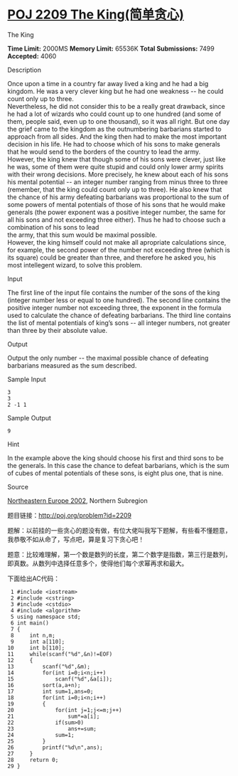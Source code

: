 # [POJ 2209 The King(简单贪心)][0] 

The King

**Time Limit:** 2000MS **Memory Limit:** 65536K **Total Submissions:** 7499 **Accepted:** 4060 

Description

Once upon a time in a country far away lived a king and he had a big kingdom. He was a very clever king but he had one weakness -- he could count only up to three.  
Nevertheless, he did not consider this to be a really great drawback, since he had a lot of wizards who could count up to one hundred (and some of them, people said, even up to one thousand), so it was all right. But one day the grief came to the kingdom as the outnumbering barbarians started to approach from all sides. And the king then had to make the most important decision in his life. He had to choose which of his sons to make generals that he would send to the borders of the country to lead the army.  
However, the king knew that though some of his sons were clever, just like he was, some of them were quite stupid and could only lower army spirits with their wrong decisions. More precisely, he knew about each of his sons his mental potential -- an integer number ranging from minus three to three (remember, that the king could count only up to three). He also knew that the chance of his army defeating barbarians was proportional to the sum of some powers of mental potentials of those of his sons that he would make generals (the power exponent was a positive integer number, the same for all his sons and not exceeding three either). Thus he had to choose such a combination of his sons to lead  
the army, that this sum would be maximal possible.  
However, the king himself could not make all apropriate calculations since, for example, the second power of the number not exceeding three (which is its square) could be greater than three, and therefore he asked you, his most intellegent wizard, to solve this problem.

Input

The first line of the input file contains the number of the sons of the king (integer number less or equal to one hundred). The second line contains the positive integer number not exceeding three, the exponent in the formula used to calculate the chance of defeating barbarians. The third line contains the list of mental potentials of king’s sons -- all integer numbers, not greater than three by their absolute value.

Output

Output the only number -- the maximal possible chance of defeating barbarians measured as the sum described.

Sample Input

    3
    3
    2 -1 1
    

Sample Output

    9

Hint

In the example above the king should choose his first and third sons to be the generals. In this case the chance to defeat barbarians, which is the sum of cubes of mental potentials of these sons, is eight plus one, that is nine.

Source

[Northeastern Europe 2002][1], Northern Subregion

题目链接：http://poj.org/problem?id=2209

题解：以前挂的一些贪心的题没有做，有位大佬叫我写下题解，有些看不懂题意，我恭敬不如从命了，写点吧，算是复习下贪心吧！

题意：比较难理解，第一个数是数列的长度，第二个数字是指数，第三行是数列，即真数。从数列中选择任意多个，使得他们每个求幂再求和最大。

下面给出AC代码：

 

     1 #include <iostream>
     2 #include <cstring>
     3 #include <cstdio>
     4 #include <algorithm>
     5 using namespace std;
     6 int main()
     7 {
     8     int n,m;
     9     int a[110];
    10     int b[110];
    11     while(scanf("%d",&n)!=EOF)
    12     {
    13         scanf("%d",&m);
    14         for(int i=0;i<n;i++)
    15             scanf("%d",&a[i]);
    16         sort(a,a+n);
    17         int sum=1,ans=0;
    18         for(int i=0;i<n;i++)
    19         {
    20             for(int j=1;j<=m;j++)
    21                 sum*=a[i];
    22             if(sum>0)
    23                 ans+=sum;
    24             sum=1;
    25         }
    26         printf("%d\n",ans);
    27     }
    28     return 0;
    29 }

[0]: http://www.cnblogs.com/ECJTUACM-873284962/p/6590664.html
[1]: http://poj.org/searchproblem?field=source&key=Northeastern+Europe+2002